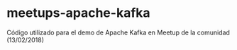 # meetups-apache-kafka
Código utilizado para el demo de Apache Kafka en Meetup de la comunidad (13/02/2018)
